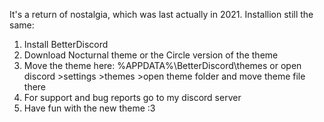It's a return of nostalgia, which was last actually in 2021.
Installion still the same:
1. Install BetterDiscord
2. Download Nocturnal theme or the Circle version of the theme
3. Move the theme here: %APPDATA%\BetterDiscord\themes or open discord >settings >themes >open theme folder and move theme file there
4. For support and bug reports go to my discord server
5. Have fun with the new theme :3
